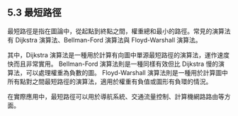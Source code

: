 ## 5.3 最短路徑

最短路徑是指在圖論中，從起點到終點之間，權重總和最小的路徑。常見的演算法有 Dijkstra 演算法、Bellman-Ford 演算法與 Floyd-Warshall 演算法。

其中，Dijkstra 演算法是一種用於計算有向圖中單源最短路徑的演算法，運作速度快而且非常實用。 Bellman-Ford 演算法則是一種同樣有效但比 Dijkstra 慢的演算法，可以處理權重為負數的圖。 Floyd-Warshall 演算法則是一種用於計算圖中所有點對之間最短路徑的演算法，適用於權重有負值或圖形有負環的情況。

在實際應用中，最短路徑可以用於導航系統、交通流量控制、計算機網路路由等方面。